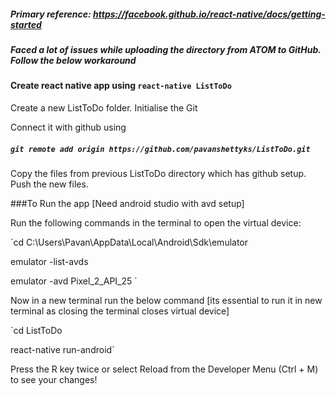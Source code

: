 ##### Primary reference: https://facebook.github.io/react-native/docs/getting-started

##### Faced a lot of issues while uploading the directory from ATOM to GitHub. Follow the below workaround

#### Create react native app using `react-native ListToDo`
Create a new ListToDo folder. Initialise the Git

Connect it with github using
##### `git remote add origin https://github.com/pavanshettyks/ListToDo.git`

Copy the files from previous ListToDo directory which has github setup.
Push the new files.

###To Run the app
[Need android studio with avd setup]

Run the following commands in the terminal to open the virtual device:

`cd C:\Users\Pavan\AppData\Local\Android\Sdk\emulator

emulator -list-avds

emulator -avd Pixel_2_API_25
`

Now in a new terminal run the below command [its essential to run it in new terminal as closing the terminal closes virtual device]

`cd ListToDo

react-native run-android`

Press the R key twice or select Reload from the Developer Menu (Ctrl + M) to see your changes!
